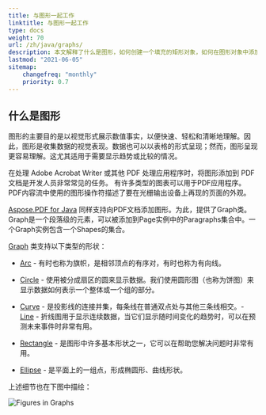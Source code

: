 ```yaml
---
title: 与图形一起工作 
linktitle: 与图形一起工作
type: docs
weight: 70
url: /zh/java/graphs/
description: 本文解释了什么是图形，如何创建一个填充的矩形对象，如何在图形对象中添加文本，如何向 PDF 添加线条对象等。
lastmod: "2021-06-05"
sitemap:
    changefreq: "monthly"
    priority: 0.7
---
```


## 什么是图形

图形的主要目的是以视觉形式展示数值事实，以便快速、轻松和清晰地理解。因此，图形是收集数据的视觉表现。数据也可以以表格的形式呈现；然而，图形呈现更容易理解。这尤其适用于需要显示趋势或比较的情况。

在处理 Adobe Acrobat Writer 或其他 PDF 处理应用程序时，将图形添加到 PDF 文档是开发人员非常常见的任务。
 有许多类型的图表可以用于PDF应用程序。PDF内容流中使用的图形操作符描述了要在光栅输出设备上再现的页面的外观。

[Aspose.PDF for Java](/pdf/zh/java/) 同样支持向PDF文档添加图形。为此，提供了Graph类。Graph是一个段落级的元素，可以被添加到Page实例中的Paragraphs集合中。一个Graph实例包含一个Shapes的集合。

[Graph](https://reference.aspose.com/pdf/java/com.aspose.pdf.drawing/Graph) 类支持以下类型的形状：

- [Arc](/pdf/zh/java/add-arc/) - 有时也称为旗帜，是相邻顶点的有序对，有时也称为有向线。
- [Circle](/pdf/zh/java/add-circle/) - 使用被分成扇区的圆来显示数据。我们使用圆形图（也称为饼图）来显示数据如何表示一个整体或一个组的部分。

- [Curve](/pdf/zh/java/add-curve/) - 是投影线的连接并集，每条线在普通双点处与其他三条线相交。- [Line](/pdf/zh/java/add-line) - 折线图用于显示连续数据，当它们显示随时间变化的趋势时，可以在预测未来事件时非常有用。
- [Rectangle](/pdf/zh/java/add-rectangle/) - 是图形中许多基本形状之一，它可以在帮助您解决问题时非常有用。
- [Ellipse](/pdf/zh/java/add-ellipse/) - 是平面上的一组点，形成椭圆形、曲线形状。

上述细节也在下图中描绘：

![Figures in Graphs](graph.png)
